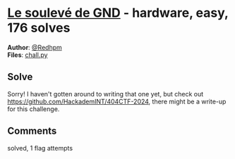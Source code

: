 [Le soulevé de GND](challenge_files/README.md) - hardware, easy, 176 solves
===

**Author**: [@Redhpm](https://redhpm.re)    
**Files**: [chall.py](https://www.narthorn.com/ctf/404CTF-2024/challenge_files/S%C3%A9curit%C3%A9%20mat%C3%A9rielle/Le%20soulev%C3%A9%20de%20GND/chall.py)

## Solve

Sorry! I haven't gotten around to writing that one yet, but check out https://github.com/HackademINT/404CTF-2024, there might be a write-up for this challenge.

## Comments

solved, 1 flag attempts